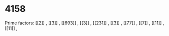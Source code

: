 # 4158

Prime factors: [[2]] , [[3]] , [[693]] , [[3]] , [[231]] , [[3]] , [[77]] , [[7]] , [[11]] , [[11]] , 
